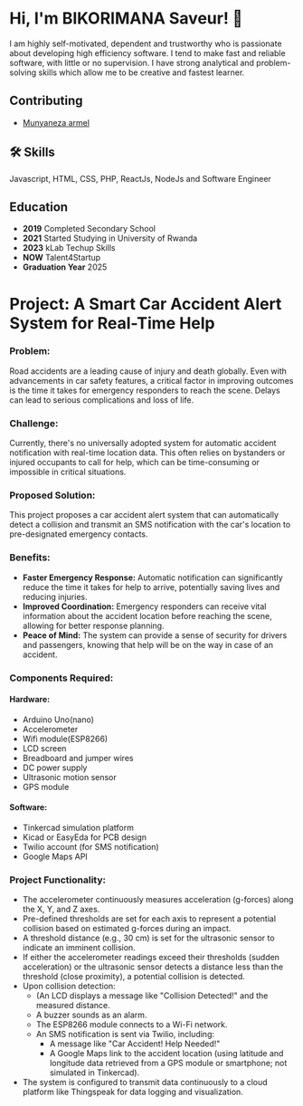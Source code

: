 
# Hi, I'm BIKORIMANA Saveur! 👋
I am highly self-motivated, dependent and trustworthy who
is passionate about developing high efficiency software. I
tend to make fast and reliable software, with little or no
supervision. I have strong analytical and problem-solving
skills which allow me to be creative and fastest learner.

## Contributing
- [Munyaneza armel](https://github.com/munyanezaarmel)

## 🛠 Skills
Javascript, HTML, CSS, PHP, ReactJs, NodeJs and Software Engineer


## Education

- **2019** Completed Secondary School
- **2021** Started Studying in University of Rwanda
- **2023** kLab Techup Skills
- **NOW** Talent4Startup
- **Graduation Year** 2025

# Project: A Smart Car Accident Alert System for Real-Time Help 

### Problem:
Road accidents are a leading cause of injury and death globally. Even with advancements in car safety features, a critical factor in improving outcomes is the time it takes for emergency responders to reach the scene. Delays can lead to serious complications and loss of life.

### Challenge:
Currently, there's no universally adopted system for automatic accident notification with real-time location data. This often relies on bystanders or injured occupants to call for help, which can be time-consuming or impossible in critical situations.

### Proposed Solution:
This project proposes a car accident alert system that can automatically detect a collision and transmit an SMS notification with the car's location to pre-designated emergency contacts.

### Benefits:
- **Faster Emergency Response:** Automatic notification can significantly reduce the time it takes for help to arrive, potentially saving lives and reducing injuries.
- **Improved Coordination:** Emergency responders can receive vital information about the accident location before reaching the scene, allowing for better response planning.
- **Peace of Mind:** The system can provide a sense of security for drivers and passengers, knowing that help will be on the way in case of an accident.

### Components Required:
#### Hardware:
- Arduino Uno(nano)
- Accelerometer 
- Wifi module(ESP8266)
- LCD screen 
- Breadboard and jumper wires
- DC power supply
- Ultrasonic motion sensor
-  GPS module

#### Software:
- Tinkercad simulation platform
- Kicad or EasyEda for PCB design
- Twilio account (for SMS notification)
- Google Maps API

### Project Functionality:
- The accelerometer continuously measures acceleration (g-forces) along the X, Y, and Z axes.
- Pre-defined thresholds are set for each axis to represent a potential collision based on estimated g-forces during an impact.
- A threshold distance (e.g., 30 cm) is set for the ultrasonic sensor to indicate an imminent collision.
- If either the accelerometer readings exceed their thresholds (sudden acceleration) or the ultrasonic sensor detects a distance less than the threshold (close proximity), a potential collision is detected.
- Upon collision detection:
  - (An LCD displays a message like "Collision Detected!" and the measured distance.
  - A buzzer sounds as an alarm.
  - The ESP8266 module connects to a Wi-Fi network.
  - An SMS notification is sent via Twilio, including:
    - A message like "Car Accident! Help Needed!"
    - A Google Maps link to the accident location (using latitude and longitude data retrieved from a GPS module or smartphone; not simulated in Tinkercad).
- The system is configured to transmit data continuously to a cloud platform like Thingspeak for data logging and visualization.

